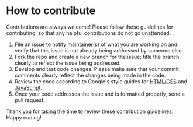 # How to contribute

Contributions are always welcome! Please follow these guidelines for contributing, so that any helpful contributions do not go unattended.

1. File an issue to notify maintainer(s) of what you are working on and verify that this issue is not already being addressed by someone else.
2. Fork the repo and create a new branch for the issue; title the branch clearly to reflect the issue being addressed.
3. Develop and test code changes. Please make sure that your commit comments clearly reflect the changes being made in the code.
4. Review the code according to Google's style guides for [HTML/CSS](https://google.github.io/styleguide/htmlcssguide.html) and [JavaScript](https://google.github.io/styleguide/jsguide.html).
5. Once your code addresses the issue and is formatted properly, send a pull request.

Thank you for taking the time to review these contribution guidelines. Happy coding!